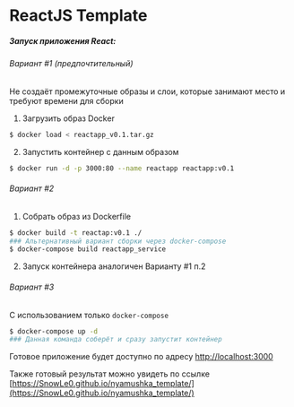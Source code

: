 # ReactJS Template
##### Запуск приложения React:
###### Вариант #1 (предпочтительный)
Не создаёт промежуточные образы и слои, которые занимают место и требуют времени для сборки
1. Загрузить образ Docker
```sh
$ docker load < reactapp_v0.1.tar.gz
```
2. Запустить контейнер с данным образом
```sh
$ docker run -d -p 3000:80 --name reactapp reactapp:v0.1
```
###### Вариант #2
1. Собрать образ из Dockerfile
```sh
$ docker build -t reactap:v0.1 ./
### Альтернативный вариант сборки через docker-compose
$ docker-compose build reactapp_service
```
2. Запуск контейнера аналогичен Варианту #1 п.2
###### Вариант #3
С использованием только `docker-compose`
```sh
$ docker-compose up -d
### Данная команда соберёт и сразу запустит контейнер
```
Готовое приложение будет доступно по адресу [http://localhost:3000](http://localhost:3000)

Также готовый результат можно увидеть по ссылке [https://SnowLe0.github.io/nyamushka_template/](https://SnowLe0.github.io/nyamushka_template/)